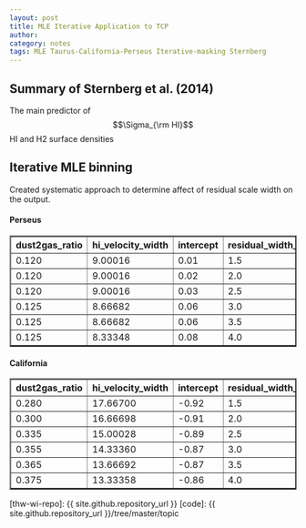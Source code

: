 ```yaml
---
layout: post
title: MLE Iterative Application to TCP
author: 
category: notes
tags: MLE Taurus-California-Perseus Iterative-masking Sternberg
---
```


## Summary of Sternberg et al. (2014)

The main predictor of $$\Sigma_{\rm HI}$$ HI and H2 surface densities 

## Iterative MLE binning 

Created systematic approach to determine affect of residual scale width on the
output. 

#### Perseus

<table border="2" class="dataframe">
  <thead>
    <tr style="text-align: right;">
      <th>dust2gas_ratio</th>
      <th>hi_velocity_width</th>
      <th>intercept</th>
      <th>residual_width_scale</th>
    </tr>
  </thead>
  <tbody>
    <tr>
      <td> 0.120</td>
      <td> 9.00016</td>
      <td> 0.01</td>
      <td> 1.5</td>
    </tr>
    <tr>
      <td> 0.120</td>
      <td> 9.00016</td>
      <td> 0.02</td>
      <td> 2.0</td>
    </tr>
    <tr>
      <td> 0.120</td>
      <td> 9.00016</td>
      <td> 0.03</td>
      <td> 2.5</td>
    </tr>
    <tr>
      <td> 0.125</td>
      <td> 8.66682</td>
      <td> 0.06</td>
      <td> 3.0</td>
    </tr>
    <tr>
      <td> 0.125</td>
      <td> 8.66682</td>
      <td> 0.06</td>
      <td> 3.5</td>
    </tr>
    <tr>
      <td> 0.125</td>
      <td> 8.33348</td>
      <td> 0.08</td>
      <td> 4.0</td>
    </tr>
  </tbody>
</table>


#### California

<table border="2" class="dataframe">
  <thead>
    <tr style="text-align: right;">
      <th>dust2gas_ratio</th>
      <th>hi_velocity_width</th>
      <th>intercept</th>
      <th>residual_width_scale</th>
    </tr>
  </thead>
  <tbody>
    <tr>
      <td> 0.280</td>
      <td> 17.66700</td>
      <td>-0.92</td>
      <td> 1.5</td>
    </tr>
    <tr>
      <td> 0.300</td>
      <td> 16.66698</td>
      <td>-0.91</td>
      <td> 2.0</td>
    </tr>
    <tr>
      <td> 0.335</td>
      <td> 15.00028</td>
      <td>-0.89</td>
      <td> 2.5</td>
    </tr>
    <tr>
      <td> 0.355</td>
      <td> 14.33360</td>
      <td>-0.87</td>
      <td> 3.0</td>
    </tr>
    <tr>
      <td> 0.365</td>
      <td> 13.66692</td>
      <td>-0.87</td>
      <td> 3.5</td>
    </tr>
    <tr>
      <td> 0.375</td>
      <td> 13.33358</td>
      <td>-0.86</td>
      <td> 4.0</td>
    </tr>
  </tbody>
</table>


[thw-wi-repo]: {{ site.github.repository_url }}
[code]: {{ site.github.repository_url }}/tree/master/topic
